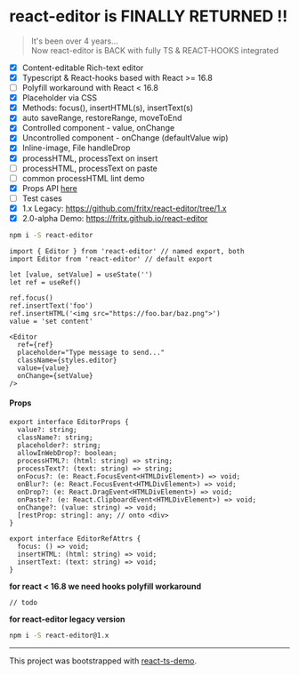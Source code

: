 # react-editor is FINALLY RETURNED !!

> It's been over 4 years...<br>
> Now react-editor is BACK with fully TS & REACT-HOOKS integrated

- [x] Content-editable Rich-text editor
- [x] Typescript & React-hooks based with React >= 16.8
- [ ] Polyfill workaround with React < 16.8
- [x] Placeholder via CSS
- [x] Methods: focus(), insertHTML(s), insertText(s)
- [x] auto saveRange, restoreRange, moveToEnd
- [x] Controlled component - value, onChange
- [x] Uncontrolled component - onChange (defaultValue wip)
- [x] Inline-image, File handleDrop
- [x] processHTML, processText on insert
- [ ] processHTML, processText on paste
- [ ] common processHTML lint demo
- [x] Props API [here](#props)
- [ ] Test cases
- [x] 1.x Legacy: https://github.com/fritx/react-editor/tree/1.x
- [x] 2.0-alpha Demo: https://fritx.github.io/react-editor

```sh
npm i -S react-editor
```

```tsx
import { Editor } from 'react-editor' // named export, both
import Editor from 'react-editor' // default export

let [value, setValue] = useState('')
let ref = useRef()

ref.focus()
ref.insertText('foo')
ref.insertHTML('<img src="https://foo.bar/baz.png">')
value = 'set content'

<Editor
  ref={ref}
  placeholder="Type message to send..."
  className={styles.editor}
  value={value}
  onChange={setValue}
/>
```

#### Props

```tsx
export interface EditorProps {
  value?: string;
  className?: string;
  placeholder?: string;
  allowInWebDrop?: boolean;
  processHTML?: (html: string) => string;
  processText?: (text: string) => string;
  onFocus?: (e: React.FocusEvent<HTMLDivElement>) => void;
  onBlur?: (e: React.FocusEvent<HTMLDivElement>) => void;
  onDrop?: (e: React.DragEvent<HTMLDivElement>) => void;
  onPaste?: (e: React.ClipboardEvent<HTMLDivElement>) => void;
  onChange?: (value: string) => void;
  [restProp: string]: any; // onto <div>
}

export interface EditorRefAttrs {
  focus: () => void;
  insertHTML: (html: string) => void;
  insertText: (text: string) => void;
}
```

**for react < 16.8 we need hooks polyfill workaround**

```tsx
// todo
```

**for react-editor legacy version**

```sh
npm i -S react-editor@1.x
```

---

This project was bootstrapped with [react-ts-demo](https://github.com/fritx/react-ts-demo).
